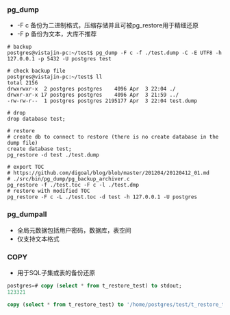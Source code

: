 

### pg_dump

- -F c 备份为二进制格式，压缩存储并且可被pg_restore用于精细还原
- -F p 备份为文本，大库不推荐

```shell
# backup
postgres@vistajin-pc:~/test$ pg_dump -F c -f ./test.dump -C -E UTF8 -h 127.0.0.1 -p 5432 -U postgres test

# check backup file
postgres@vistajin-pc:~/test$ ll
total 2156
drwxrwxr-x  2 postgres postgres    4096 Apr  3 22:04 ./
drwxr-xr-x 17 postgres postgres    4096 Apr  3 21:59 ../
-rw-rw-r--  1 postgres postgres 2195177 Apr  3 22:04 test.dump

# drop
drop database test;

# restore
# create db to connect to restore (there is no create database in the dump file)
create database test;
pg_restore -d test ./test.dump

# export TOC
# https://github.com/digoal/blog/blob/master/201204/20120412_01.md
# ./src/bin/pg_dump/pg_backup_archiver.c
pg_restore -f ./test.toc -F c -l ./test.dmp 
# restore with modified TOC
pg_restore -F c -L ./test.toc -d test -h 127.0.0.1 -U postgres
```



### pg_dumpall

- 全局元数据包括用户密码，数据库，表空间
- 仅支持文本格式

### COPY

- 用于SQL子集或表的备份还原

```sql
postgres=# copy (select * from t_restore_test) to stdout;
123321

copy (select * from t_restore_test) to '/home/postgres/test/t_restore_test.bak';
```

